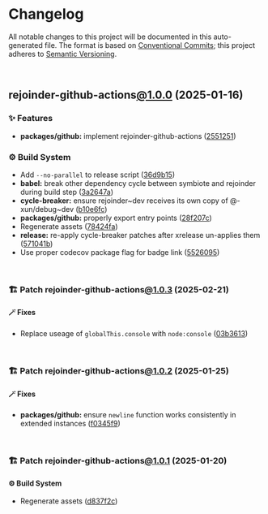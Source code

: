 # Changelog

All notable changes to this project will be documented in this auto-generated
file. The format is based on [Conventional Commits][1];
this project adheres to [Semantic Versioning][2].

<br />

## rejoinder-github-actions[@1.0.0][3] (2025-01-16)

### ✨ Features

- **packages/github:** implement rejoinder-github-actions ([2551251][4])

### ⚙️ Build System

- Add `--no-parallel` to release script ([36d9b15][5])
- **babel:** break other dependency cycle between symbiote and rejoinder during build step ([3a2647a][6])
- **cycle-breaker:** ensure rejoinder\~dev receives its own copy of @-xun/debug\~dev ([b10e6fc][7])
- **packages/github:** properly export entry points ([28f207c][8])
- Regenerate assets ([78424fa][9])
- **release:** re-apply cycle-breaker patches after xrelease un-applies them ([571041b][10])
- Use proper codecov package flag for badge link ([5526095][11])

<br />

### 🏗️ Patch rejoinder-github-actions[@1.0.3][12] (2025-02-21)

#### 🪄 Fixes

- Replace useage of `globalThis.console` with `node:console` ([03b3613][13])

<br />

### 🏗️ Patch rejoinder-github-actions[@1.0.2][14] (2025-01-25)

#### 🪄 Fixes

- **packages/github:** ensure `newline` function works consistently in extended instances ([f0345f9][15])

<br />

### 🏗️ Patch rejoinder-github-actions[@1.0.1][16] (2025-01-20)

#### ⚙️ Build System

- Regenerate assets ([d837f2c][17])

[1]: https://conventionalcommits.org
[2]: https://semver.org
[3]: https://github.com/Xunnamius/rejoinder/compare/rejoinder-github-actions@0.0.0-init...rejoinder-github-actions@1.0.0
[4]: https://github.com/Xunnamius/rejoinder/commit/25512516e21add20497e52d758b03f89019dba1c
[5]: https://github.com/Xunnamius/rejoinder/commit/36d9b15a656e1eed5a50cdfe7fe502a22f0aa57f
[6]: https://github.com/Xunnamius/rejoinder/commit/3a2647a4383d23c44984f5fba72936f803375d01
[7]: https://github.com/Xunnamius/rejoinder/commit/b10e6fc514367aef02468efe7382c2a09b7d45d5
[8]: https://github.com/Xunnamius/rejoinder/commit/28f207c6ba64b9a63e6d2be34865f901fe3109ac
[9]: https://github.com/Xunnamius/rejoinder/commit/78424fa8f7badb679969f17dc434d2444f557d0d
[10]: https://github.com/Xunnamius/rejoinder/commit/571041bf4746363a1355f6eb2e03d6c31e5b0a18
[11]: https://github.com/Xunnamius/rejoinder/commit/5526095585c560786bb4716fe2181814ff33c2ac
[12]: https://github.com/Xunnamius/rejoinder/compare/rejoinder-github-actions@1.0.2...rejoinder-github-actions@1.0.3
[13]: https://github.com/Xunnamius/rejoinder/commit/03b3613ea5521daeec1921ccb4f8819f94b7098e
[14]: https://github.com/Xunnamius/rejoinder/compare/rejoinder-github-actions@1.0.1...rejoinder-github-actions@1.0.2
[15]: https://github.com/Xunnamius/rejoinder/commit/f0345f969b3e8ccfc9a4dc96e3a670ff5e335f69
[16]: https://github.com/Xunnamius/rejoinder/compare/rejoinder-github-actions@1.0.0...rejoinder-github-actions@1.0.1
[17]: https://github.com/Xunnamius/rejoinder/commit/d837f2cf51d0f744b1acb9f03c50dbfbe4361561
